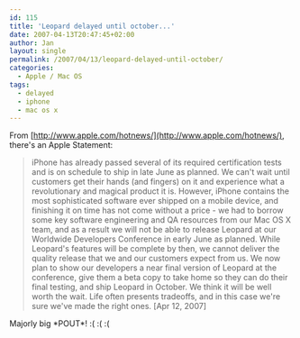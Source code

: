```yaml
---
id: 115
title: 'Leopard delayed until october...'
date: 2007-04-13T20:47:45+02:00
author: Jan
layout: single
permalink: /2007/04/13/leopard-delayed-until-october/
categories:
  - Apple / Mac OS
tags:
  - delayed
  - iphone
  - mac os x
---
```

From [http://www.apple.com/hotnews/](http://www.apple.com/hotnews/), there's an Apple Statement:

> iPhone has already passed several of its required certification tests and is on schedule to ship in late June as planned. We can't wait until customers get their hands (and fingers) on it and experience what a revolutionary and magical product it is. However, iPhone contains the most sophisticated software ever shipped on a mobile device, and finishing it on time has not come without a price - we had to borrow some key software engineering and QA resources from our Mac OS X team, and as a result we will not be able to release Leopard at our Worldwide Developers Conference in early June as planned. While Leopard's features will be complete by then, we cannot deliver the quality release that we and our customers expect from us. We now plan to show our developers a near final version of Leopard at the conference, give them a beta copy to take home so they can do their final testing, and ship Leopard in October. We think it will be well worth the wait. Life often presents tradeoffs, and in this case we're sure we've made the right ones. [Apr 12, 2007]

Majorly big \*POUT\*! :( :( :(